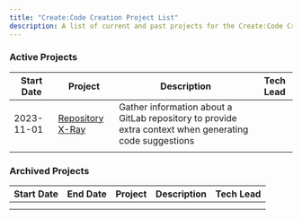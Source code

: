 ```yaml
---
title: "Create:Code Creation Project List"
description: A list of current and past projects for the Create:Code Creation team
---
```


### Active Projects

| Start Date | Project | Description | Tech Lead |
|------------|---------|-------------|-----------|
| 2023-11-01 | [Repository X-Ray](https://gitlab.com/groups/gitlab-org/-/epics/11733) | Gather information about a GitLab repository to provide extra context when generating code suggestions |           |
|            |         |             |           |

### Archived Projects 

| Start Date | End Date | Project | Description | Tech Lead |
|------------|----------|---------|-------------|-----------|
|            |          |         |             |           |
|            |          |         |             |           |
